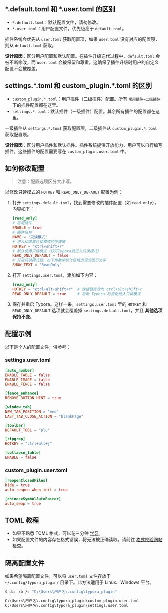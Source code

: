 ## \*.default.toml 和 \*.user.toml 的区别

- `*.default.toml`：默认配置文件，请勿修改。
- `*.user.toml`：用户配置文件，优先级高于 `default.toml`。

插件系统会优先从 `user.toml` 获取配置项，如果 `user.toml` 没有对应的配置项，则从 `default.toml` 获取。

**设计原因**：区分用户配置和默认配置。在插件升级迭代过程中，`default.toml` 会被不断修改，而 `user.toml` 会被保留和尊重。这确保了插件升级时用户的自定义配置不会被覆盖。



## settings.\*.toml 和 custom_plugin.\*.toml 的区别

- `custom_plugin.*.toml`：用户插件（二级插件）配置。所有 `常用插件→二级插件` 下的插件配置都在这里。
- `settings.*.toml`：默认插件（一级插件）配置。其余所有插件的配置都在这里。

一级插件从 `settings.*.toml` 获取配置项，二级插件从 `custom_plugin.*.toml` 获取配置项。

**设计原因**：区分用户插件和默认插件。插件系统提供开放能力，用户可以自行编写插件，这些插件的配置需要写在 `custom_plugin.user.toml` 中。



## 如何修改配置

> 注意：配置选项区分大小写。

以修改只读模式的 `HOTKEY` 和 `READ_ONLY_DEFAULT` 配置为例：

1. 打开 `settings.default.toml`，找到需要修改的插件配置（如 `read_only`），内容如下：

   ```toml
   [read_only]
   # 启用插件
   ENABLE = true
   # 插件名称
   NAME = "只读模式"
   # 进入和脱离只读模式的快捷键
   HOTKEY = "ctrl+shift+r"
   # 默认使用只读模式（打开Typora就进入只读模式）
   READ_ONLY_DEFAULT = false
   # 开启只读模式后，右下角数字统计区域出现的提示文字
   SHOW_TEXT = "ReadOnly"
   ```

2. 打开 `settings.user.toml`，添加如下内容：

   ```toml
   [read_only]
   HOTKEY = "ctrl+alt+shift+r"  # 快捷键修改为 ctrl+alt+shift+r
   READ_ONLY_DEFAULT = true     # 启动 Typora 时自动进入只读模式
   ```

3. 保存并重启 Typora。这样一来，`settings.user.toml` 里的 `HOTKEY` 和 `READ_ONLY_DEFAULT` 选项就会覆盖掉 `settings.default.toml`，并且 **其他选项保持不变**。



## 配置示例

以下是个人的配置文件，供参考：

### settings.user.toml

```toml
[auto_number]
ENABLE_TABLE = false
ENABLE_IMAGE = false
ENABLE_FENCE = false

[fence_enhance]
REMOVE_BUTTON_HINT = true

[window_tab]
NEW_TAB_POSITION = "end"
LAST_TAB_CLOSE_ACTION = "blankPage"

[toolbar]
DEFAULT_TOOL = "plu"

[ripgrep]
HOTKEY = "ctrl+alt+j"

[collapse_table]
ENABLE = false
```



### custom_plugin.user.toml

```toml
[reopenClosedFiles]
hide = true
auto_reopen_when_init = true

[chineseSymbolAutoPairer]
auto_swap = true
```



## TOML 教程

- 如果不熟悉 TOML 格式，可以花三分钟 [学习](https://toml.io/cn/v1.0.0)。
- 如果配置文件的内容存在格式错误，将无法被正确读取。请前往 [格式校验网站](https://www.bejson.com/validators/toml_editor/) 检查。



## 隔离配置文件

如果希望隔离配置文件，可以将 `user.toml` 文件存放于 `~/.config/typora_plugin/` 目录下。此方法适用于 Linux、Windows 平台。

```bash
$ dir /b /s "C:\Users\用户名\.config\typora_plugin"

C:\Users\用户名\.config\typora_plugin\custom_plugin.user.toml
C:\Users\用户名\.config\typora_plugin\settings.user.toml
```

